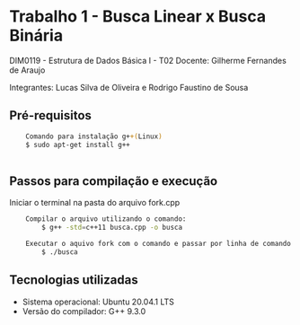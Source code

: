 # Trabalho 1 - Busca Linear x Busca Binária

DIM0119 - Estrutura de Dados Básica I - T02
Docente: Gilherme Fernandes de Araujo

Integrantes:  Lucas Silva de Oliveira e Rodrigo Faustino de Sousa 

## Pré-requisitos    
```bash
    Comando para instalação g++(Linux)
    $ sudo apt-get install g++
  
  ```
         
## Passos para compilação e execução

Iniciar o terminal na pasta do arquivo fork.cpp
```bash
    Compilar o arquivo utilizando o comando:
        $ g++ -std=c++11 busca.cpp -o busca

    Executar o aquivo fork com o comando e passar por linha de comando o valor para o tamanho do vetor que deseja:
        $ ./busca

```

## Tecnologias utilizadas

 - Sistema operacional: Ubuntu 20.04.1 LTS
 - Versão do compilador: G++ 9.3.0
 